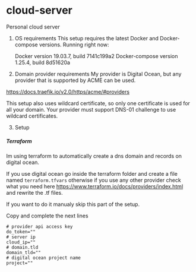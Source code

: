 # cloud-server
Personal cloud server

1. OS requirements
This setup requires the latest Docker and Docker-compose versions.
Running right now:

    Docker version 19.03.7, build 7141c199a2
    Docker-compose version 1.25.4, build 8d51620a

2. Domain provider requirements
My provider is Digital Ocean, but any provider that is supported by ACME can be used.

https://docs.traefik.io/v2.0/https/acme/#providers

This setup also uses wildcard certificate, so only one certificate is used for all your domain. Your provider must support DNS-01 challenge to use wildcard certificates.

3. Setup
##### Terraform
Im using terraform to automatically create a dns domain and records on digital ocean.

If you use digital ocean go inside the terraform folder and create a file named `terraform.tfvars` otherwise if you use any other provider check what you need here https://www.terraform.io/docs/providers/index.html and rewrite the .tf files.

If you want to do it manualy skip this part of the setup.

Copy and complete the next lines

    # provider api access key
    do_token=""
    # server ip
    cloud_ip=""
    # domain.tld
    domain_tld=""
    # digital ocean project name
    project=""

